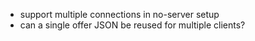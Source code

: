 -   support multiple connections in no-server setup
-   can a single offer JSON be reused for multiple clients?
